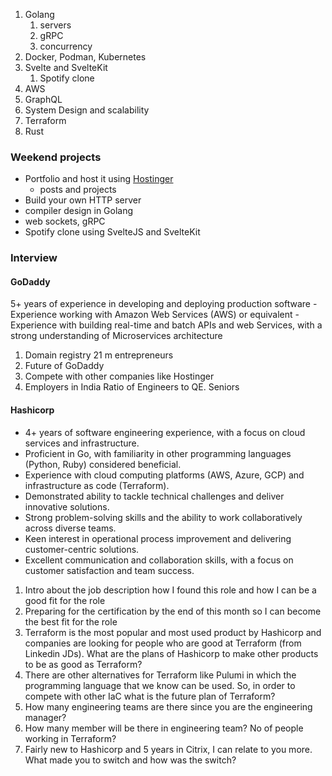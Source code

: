 1. Golang
   1. servers
   2. gRPC
   3. concurrency
2. Docker, Podman, Kubernetes
3. Svelte and SvelteKit
   1. Spotify clone
4. AWS
5. GraphQL
6. System Design and scalability
7. Terraform
8. Rust

### Weekend projects

- Portfolio and host it using [Hostinger](https://hostinger.com/forrestknight)
	* posts and projects
- Build your own HTTP server
- compiler design in Golang
- web sockets, gRPC
- Spotify clone using SvelteJS and SvelteKit


### Interview

#### GoDaddy
5+ years of experience in developing and deploying production software - Experience working with Amazon Web Services (AWS) or equivalent - Experience with building real-time and batch APIs and web Services, with a strong understanding of Microservices architecture
1. Domain registry 21 m entrepreneurs
2. Future of GoDaddy
3. Compete with other companies like Hostinger
4. Employers in India Ratio of Engineers to QE. Seniors

#### Hashicorp
- 4+ years of software engineering experience, with a focus on cloud services and infrastructure.
- Proficient in Go, with familiarity in other programming languages (Python, Ruby) considered beneficial.
- Experience with cloud computing platforms (AWS, Azure, GCP) and infrastructure as code (Terraform).
- Demonstrated ability to tackle technical challenges and deliver innovative solutions.
- Strong problem-solving skills and the ability to work collaboratively across diverse teams.
- Keen interest in operational process improvement and delivering customer-centric solutions.
- Excellent communication and collaboration skills, with a focus on customer satisfaction and team success.

1. Intro about the job description how I found this role and how I can be a good fit for the role
2. Preparing for the certification by the end of this month so I can become the best fit for the role
3. Terraform is the most popular and most used product by Hashicorp and companies are looking for people who are good at Terraform (from Linkedin JDs). What are the plans of Hashicorp to make other products to be as good as Terraform?
4. There are other alternatives for Terraform like Pulumi in which the programming language that we know can be used. So, in order to compete with other IaC what is the future plan of Terraform?
5. How many engineering teams are there since you are the engineering manager?
6. How many member will be there in engineering team? No of people working in Terraform?
7. Fairly new to Hashicorp and 5 years in Citrix, I can relate to you more. What made you to switch and how was the switch?